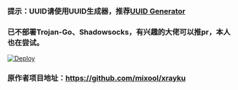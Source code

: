 ﻿### 提示：UUID请使用UUID生成器，推荐[UUID Generator](https://www.uuidgenerator.net/)

### 已不部署Trojan-Go、Shadowsocks，有兴趣的大佬可以推pr，本人也在尝试。

[![Deploy](https://www.herokucdn.com/deploy/button.png)](https://dashboard.heroku.com/new?template=https://github.com/s8efoef/r589ujhng)  


### 原作者项目地址：https://github.com/mixool/xrayku
